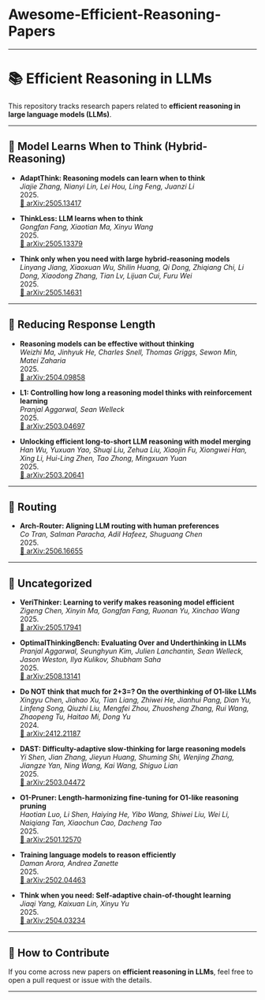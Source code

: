# Awesome-Efficient-Reasoning-Papers

---

# 📚 Efficient Reasoning in LLMs

This repository tracks research papers related to **efficient reasoning in large language models (LLMs)**.

---

## 🔹 Model Learns When to Think (Hybrid-Reasoning)

* **AdaptThink: Reasoning models can learn when to think**  
  *Jiajie Zhang, Nianyi Lin, Lei Hou, Ling Feng, Juanzi Li*  
  2025.  
  [📄 arXiv:2505.13417](https://arxiv.org/abs/2505.13417)

* **ThinkLess: LLM learns when to think**  
  *Gongfan Fang, Xiaotian Ma, Xinyu Wang*  
  2025.  
  [📄 arXiv:2505.13379](https://arxiv.org/abs/2505.13379)

* **Think only when you need with large hybrid-reasoning models**  
  *Linyang Jiang, Xiaoxuan Wu, Shilin Huang, Qi Dong, Zhiqiang Chi, Li Dong, Xiaodong Zhang, Tian Lv, Lijuan Cui, Furu Wei*  
  2025.  
  [📄 arXiv:2505.14631](https://arxiv.org/abs/2505.14631)

---

## 🔹 Reducing Response Length

* **Reasoning models can be effective without thinking**  
  *Weizhi Ma, Jinhyuk He, Charles Snell, Thomas Griggs, Sewon Min, Matei Zaharia*  
  2025.  
  [📄 arXiv:2504.09858](https://arxiv.org/abs/2504.09858)

* **L1: Controlling how long a reasoning model thinks with reinforcement learning**  
  *Pranjal Aggarwal, Sean Welleck*  
  2025.  
  [📄 arXiv:2503.04697](https://arxiv.org/abs/2503.04697)

* **Unlocking efficient long-to-short LLM reasoning with model merging**  
  *Han Wu, Yuxuan Yao, Shuqi Liu, Zehua Liu, Xiaojin Fu, Xiongwei Han, Xing Li, Hui-Ling Zhen, Tao Zhong, Mingxuan Yuan*  
  2025.  
  [📄 arXiv:2503.20641](https://arxiv.org/abs/2503.20641)

---

## 🔹 Routing

* **Arch-Router: Aligning LLM routing with human preferences**  
  *Co Tran, Salman Paracha, Adil Hafeez, Shuguang Chen*  
  2025.  
  [📄 arXiv:2506.16655](https://arxiv.org/abs/2506.16655)

---

## 🔹 Uncategorized

* **VeriThinker: Learning to verify makes reasoning model efficient**  
  *Zigeng Chen, Xinyin Ma, Gongfan Fang, Ruonan Yu, Xinchao Wang*  
  2025.  
  [📄 arXiv:2505.17941](https://arxiv.org/abs/2505.17941)

* **OptimalThinkingBench: Evaluating Over and Underthinking in LLMs**  
  *Pranjal Aggarwal, Seunghyun Kim, Julien Lanchantin, Sean Welleck, Jason Weston, Ilya Kulikov, Shubham Saha*  
  2025.  
  [📄 arXiv:2508.13141](https://arxiv.org/abs/2508.13141)

* **Do NOT think that much for 2+3=? On the overthinking of O1-like LLMs**  
  *Xingyu Chen, Jiahao Xu, Tian Liang, Zhiwei He, Jianhui Pang, Dian Yu, Linfeng Song, Qiuzhi Liu, Mengfei Zhou, Zhuosheng Zhang, Rui Wang, Zhaopeng Tu, Haitao Mi, Dong Yu*  
  2024.  
  [📄 arXiv:2412.21187](https://arxiv.org/abs/2412.21187)

* **DAST: Difficulty-adaptive slow-thinking for large reasoning models**  
  *Yi Shen, Jian Zhang, Jieyun Huang, Shuming Shi, Wenjing Zhang, Jiangze Yan, Ning Wang, Kai Wang, Shiguo Lian*  
  2025.  
  [📄 arXiv:2503.04472](https://arxiv.org/abs/2503.04472)

* **O1-Pruner: Length-harmonizing fine-tuning for O1-like reasoning pruning**  
  *Haotian Luo, Li Shen, Haiying He, Yibo Wang, Shiwei Liu, Wei Li, Naiqiang Tan, Xiaochun Cao, Dacheng Tao*  
  2025.  
  [📄 arXiv:2501.12570](https://arxiv.org/abs/2501.12570)

* **Training language models to reason efficiently**  
  *Daman Arora, Andrea Zanette*  
  2025.  
  [📄 arXiv:2502.04463](https://arxiv.org/abs/2502.04463)

* **Think when you need: Self-adaptive chain-of-thought learning**  
  *Jiaqi Yang, Kaixuan Lin, Xinyu Yu*  
  2025.  
  [📄 arXiv:2504.03234](https://arxiv.org/abs/2504.03234)

---

## 🔹 How to Contribute

If you come across new papers on **efficient reasoning in LLMs**, feel free to open a pull request or issue with the details.

---
